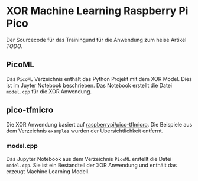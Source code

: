 # XOR Machine Learning Raspberry Pi Pico

Der Sourcecode für das Trainingund für die Anwendung zum heise Artikel _TODO_.

## PicoML

Das `PicoML` Verzeichnis enthält das Python Projekt mit dem XOR Model. Dies ist im Juyter Notebook beschrieben. Das Notebook erstellt die Datei `model.cpp` für die XOR Anwendung.

## pico-tfmicro

Die XOR Anwendung basiert auf [raspberrypi/pico-tflmicro](https://github.com/raspberrypi/pico-tflmicro). Die Beispiele aus dem Verzeichnis `examples` wurden der Übersichtlichkeit entfernt.

### model.cpp

Das Jupyter Notebook aus dem Verzeichnis `PicoML` erstellt die Datei `model.cpp`. Sie ist ein Bestandteil der XOR Anwendung und enthält das erzeugt Machine Learning Modell.
